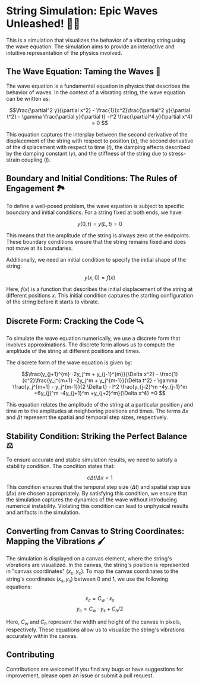 # String Simulation: Epic Waves Unleashed! 🌊🎸
This is a simulation that visualizes the behavior of a vibrating string using the wave equation. The simulation aims to provide an interactive and intuitive representation of the physics involved.

## The Wave Equation: Taming the Waves 🌌
The wave equation is a fundamental equation in physics that describes the behavior of waves. In the context of a vibrating string, the wave equation can be written as:

$$\frac{\partial^2 y}{\partial x^2} - \frac{1}{c^2}\frac{\partial^2 y}{\partial t^2} - \gamma \frac{\partial y}{\partial t} -l^2 \frac{\partial^4 y}{\partial x^4} = 0 $$

This equation captures the interplay between the second derivative of the displacement of the string with respect to position ($x$), the second derivative of the displacement with respect to time ($t$), the damping effects described by the damping constant ($\gamma$), and the stiffness of the string due to stress-strain coupling ($l$).

## Boundary and Initial Conditions: The Rules of Engagement 🏞️
To define a well-posed problem, the wave equation is subject to specific boundary and initial conditions. For a string fixed at both ends, we have:

$$ y(0, t) = y(L, t) = 0 $$

This means that the amplitude of the string is always zero at the endpoints. These boundary conditions ensure that the string remains fixed and does not move at its boundaries.

Additionally, we need an initial condition to specify the initial shape of the string:

$$ y(x, 0) = f(x) $$

Here, $f(x)$ is a function that describes the initial displacement of the string at different positions $x$. This initial condition captures the starting configuration of the string before it starts to vibrate.

## Discrete Form: Cracking the Code 🔍
To simulate the wave equation numerically, we use a discrete form that involves approximations. The discrete form allows us to compute the amplitude of the string at different positions and times.

The discrete form of the wave equation is given by:

$$\frac{y_{j+1}^{m} -2y_j^m + y_{j-1}^{m}}{\Delta x^2} - \frac{1}{c^2}\frac{y_j^{m+1} -2y_j^m + y_j^{m-1}}{\Delta t^2} - \gamma \frac{y_j^{m+1} - y_j^{m-1}}{2 \Delta t} - l^2 \frac{y_{j-2}^m -4y_{j-1}^m +6y_{j}^m -4y_{j+1}^m +y_{j+2}^m}{\Delta x^4} =0 $$ 

This equation relates the amplitude of the string at a particular position $j$ and time $m$ to the amplitudes at neighboring positions and times. The terms $\Delta x$ and $\Delta t$ represent the spatial and temporal step sizes, respectively.

## Stability Condition: Striking the Perfect Balance ⚖️
To ensure accurate and stable simulation results, we need to satisfy a stability condition. The condition states that:

$$c \Delta t/\Delta x < 1$$
This condition ensures that the temporal step size ($\Delta t$) and spatial step size ($\Delta x$) are chosen appropriately. By satisfying this condition, we ensure that the simulation captures the dynamics of the wave without introducing numerical instability. Violating this condition can lead to unphysical results and artifacts in the simulation.

## Converting from Canvas to String Coordinates: Mapping the Vibrations 🖌️
The simulation is displayed on a canvas element, where the string's vibrations are visualized. In the canvas, the string's position is represented in "canvas coordinates" ($x_c, y_c$). To map the canvas coordinates to the string's coordinates ($x_s, y_s$) between 0 and 1, we use the following equations:

$$x_c = C_w \cdot x_s $$
$$y_c = C_w \cdot y_s + C_h / 2 $$

Here, $C_w$ and $C_h$ represent the width and height of the canvas in pixels, respectively. These equations allow us to visualize the string's vibrations accurately within the canvas.

## Contributing

Contributions are welcome! If you find any bugs or have suggestions for improvement, please open an issue or submit a pull request.

